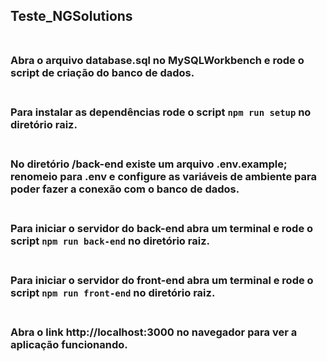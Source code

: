 ## Teste_NGSolutions<br><br>

### Abra o arquivo **database.sql** no MySQLWorkbench e rode o script de criação do banco de dados.<br><br>

### Para instalar as dependências rode o script `npm run setup` no diretório raiz.<br><br>

### No diretório /back-end existe um arquivo **.env.example**; renomeio para **.env** e configure as variáveis de ambiente para poder fazer a conexão com o banco de dados.<br><br>

### Para iniciar o servidor do back-end abra um terminal e rode o script `npm run back-end` no diretório raiz.<br><br>

### Para iniciar o servidor do front-end abra um terminal e rode o script `npm run front-end` no diretório raiz.<br><br>

### Abra o link http://localhost:3000 no navegador para ver a aplicação funcionando.